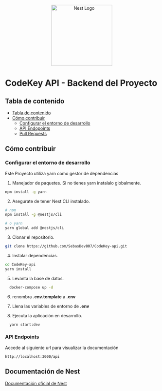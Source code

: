 <p align="center">
  <a href="http://nestjs.com/" target="blank"><img src="https://nestjs.com/img/logo-small.svg" width="200" alt="Nest Logo" /></a>
</p>

# CodeKey API - Backend del Proyecto

## Tabla de contenido

- [Tabla de contenido](#tabla-de-contenido)
- [Cómo contribuir](#cómo-contribuir)
  <!-- - [Contributor Behavior](#contributor-behavior) -->
  - [Configurar el entorno de desarrollo](#configurar-el-entorno-de-desarrollo)
  - [API Endopoints](#api-endopoints)
  - [Pull Requests](#pull-requests)
  <!-- - [License](#license) -->

## Cómo contribuir

### Configurar el entorno de desarrollo

Este Proyecto utiliza yarn como gestor de dependencias

1. Manejador de paquetes. Si no tienes yarn instalalo globalmente.

```bash
npm install -g yarn
```

2. Asegurate de tener Nest CLI instalado.

```bash
# npm
npm install -g @nestjs/cli

# o yarn
yarn global add @nestjs/cli
```

3. Clonar el repositorio.

```bash
git clone https://github.com/SebasDev807/CodeKey-api.git
```

4. Instalar dependencias.

```bash
cd CodeKey-api
yarn install
```

5. Levanta la base de datos.

```bash
  docker-compose up -d
```

6. renombra **.env.template** a **.env**

7. Llena las variables de entorno de **.env**

8. Ejecuta la aplicación en desarrollo.

```bash
  yarn start:dev
```

### API Endpoints
Accede al siguiente url para visualizar la documentación
```
http://localhost:3000/api
```

## Documentación de Nest

[Documentación oficial de Nest](https://nestjs.com/)
